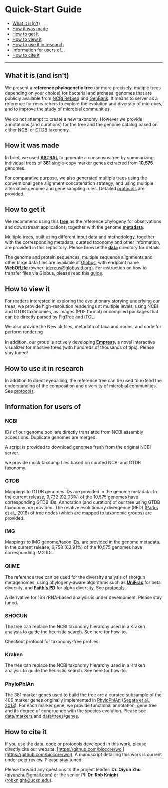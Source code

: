 Quick-Start Guide
=================

- [What it is(n't)](#what-it-is-and-isnt)
- [How it was made](#how-it-was-made)
- [How to get it](#how-to-get-it)
- [How to view it](#how-to-view-it)
- [How to use it in research](#how-to-use-it-in-research)
- [Information for users of...](#information-for-users-of)
- [How to cite it](#how-to-cite-it)

***


## What it is (and isn't)

We present a **reference phylogenetic tree** (or more precisely, mutiple trees depending on your choice) for bacterial and archaeal genomes that are publicly available from [NCBI RefSeq](https://www.ncbi.nlm.nih.gov/refseq/) and [GenBank](https://www.ncbi.nlm.nih.gov/genbank/). It means to server as a reference for researchers to explore the evolution and diversity of microbes, and to improve the study of microbial communities.

We do not attempt to create a new taxonomy. However we provide annotations (and curations) for the tree and the genome catalog based on either [NCBI](https://www.ncbi.nlm.nih.gov/taxonomy) or [GTDB](http://gtdb.ecogenomic.org/) taxonomy.


## How it was made

In brief, we used [**ASTRAL**](https://github.com/smirarab/ASTRAL) to generate a consensus tree by summarizing individual trees of **381** single-copy marker genes extracted from **10,575** genomes.

For comparative purpose, we also generated multiple trees using the conventional gene alignment concatenation strategy, and using multiple alternative genome and gene sampling rules. Detailed [protocols](protocols) are provided.


## How to get it

We recommend using this [**tree**](data/trees/astral/branch_length/cons/collapsed/astral.cons.nid.e5p50.nwk) as the reference phylogeny for observations and downstream applications, together with the genome [**metadata**](data/genomes/metadata.tsv.bz2).

Multiple trees, built using different input data and methodology, together with the corresponding metadata, curated taxonomy and other information, are provided in this repository. Please browse the [**data**](data) directory for details.

The genome and protein sequences, multiple sequence alignments and other large data files are available at [Globus](https://www.globus.org/), with endpoint name [**WebOfLife**](https://www.globus.org/app/transfer?origin_id=23fd07dc-b6c8-11e8-8bf8-0a1d4c5c824a&origin_path=%2F) (owner: jdereus@globusid.org). For instruction on how to transfer files via Globus, please read this [guide](https://docs.globus.org/how-to/get-started/).


## How to view it

For readers interested in exploring the evolutionary storying underlying our trees, we provide high-resolution renderings at multiple levels, using NCBI and GTDB taxonomies, as images (PDF format) or compiled packages that can be directly parsed by [FigTree](http://tree.bio.ed.ac.uk/software/figtree/) and [iTOL](https://itol.embl.de/).

We also provide the Newick files, metadata of taxa and nodes, and code for perform rendering

In addition, our group is actively developing [**Empress**](https://github.com/biocore/empress/), a novel interactive visualizer for massive trees (with hundreds of thousands of tips). Please stay tuned!


## How to use it in research

In addition to direct eyeballing, the reference tree can be used to extend the understanding of the composition and diversity of microbial communities. See [protocols](/protocols).


## Information for users of

### NCBI

IDs of our genome pool are directly translated from NCBI assembly accessions. Duplicate genomes are merged.

A script is provided to download genomes fresh from the original NCBI server.

we provide mock taxdump files based on curated NCBI and GTDB taxonomy.

### GTDB

Mappings to GTDB genomes IDs are provided in the genome metadata. In the current release, 9,732 (92.03%) of the 10,575 genomes have corresponding GTDB IDs. Annotation (and curation) of our tree using GTDB taxonomy are provided. The relative evolutionary divergence (RED) ([Parks et al., 2018](https://www.nature.com/articles/nbt.4229)) of tree nodes (which are mapped to taxonomic groups) are provided.

### IMG

Mappings to IMG genome/taxon IDs. are provided in the genome metadata. In the current release, 6,758 (63.91%) of the 10,575 genomes have corresponding IMG IDs.

### QIIME

The reference tree can be used for the diversity analysis of shotgun metagenomes, using phylogeny-aware algorithms such as [**UniFrac**](https://en.wikipedia.org/wiki/UniFrac) for beta diversity, and [**Faith's PD**](https://en.wikipedia.org/wiki/Phylogenetic_diversity) for alpha diversity. See [protocols](/protocols).

A derivative for 16S rRNA-based analysis is under development. Please stay tuned.

### SHOGUN

The tree can replace the NCBI taxonomy hierarchy used in a Kraken analysis to guide the heuristic search. See here for how-to.

Checkout protocol for taxonomy-free profiles

### Kraken

The tree can replace the NCBI taxonomy hierarchy used in a Kraken analysis to guide the heuristic search. See here for how-to.

### PhyloPhlAn

The 381 marker genes used to build the tree are a curated subsample of the 400 marker genes originally implemented in [PhyloPhlAn](https://bitbucket.org/nsegata/phylophlan/wiki/Home) ([Segata et al., 2013](https://www.nature.com/articles/ncomms3304)). For each marker gene, we provide functional annotation, gene tree and its degree of congruence with the species evolution. Please see [data/markers](/data/markers) and [data/trees/genes](/data/trees/genes).

## How to cite it

If you use the data, code or protocols developed in this work, please directly cite our website: [https://github.com/biocore/wol](https://github.com/biocore/wol). A manuscript detailing this work is current under peer review. Please stay tuned.

Please forward any questions to the project leader: **Dr. Qiyun Zhu** ([qiyunzhu@gmail.com](qiyunzhu@gmail.com)) or the senior PI: **Dr. Rob Knight** ([robknight@ucsd.edu](robknight@ucsd.edu)).
